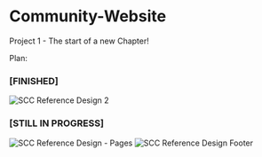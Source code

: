 # Community-Website
Project 1 - The start of a new Chapter!

Plan: 

### [FINISHED]

![SCC Reference Design 2](https://user-images.githubusercontent.com/51787264/176242932-3eb18ca5-be32-4587-ad83-e7b01722f529.png) 

### [STILL IN PROGRESS]

![SCC Reference Design - Pages](https://user-images.githubusercontent.com/51787264/176242943-5bfade74-4ccb-446d-9892-a643f5b3a6da.png)
![SCC Reference Design Footer](https://user-images.githubusercontent.com/51787264/176242992-ed1c65a4-4c22-4326-9744-dd2b7d9e9833.png)
